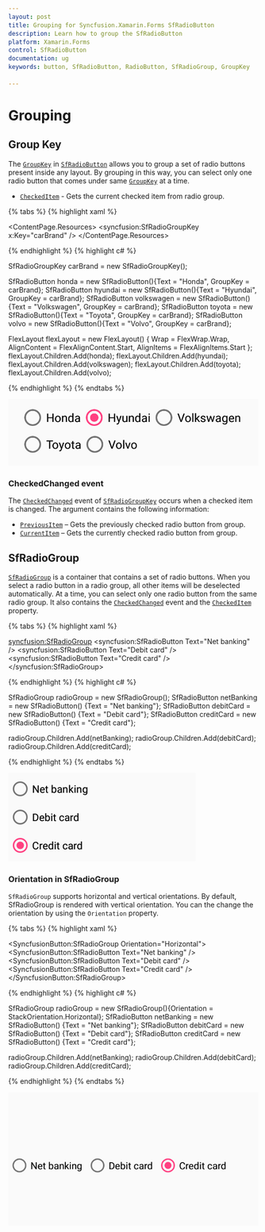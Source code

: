 ```yaml
---
layout: post
title: Grouping for Syncfusion.Xamarin.Forms SfRadioButton
description: Learn how to group the SfRadioButton
platform: Xamarin.Forms
control: SfRadioButton
documentation: ug 
keywords: button, SfRadioButton, RadioButton, SfRadioGroup, GroupKey

---
```


# Grouping

## Group Key

The [`GroupKey`](https://help.syncfusion.com/cr/cref_files/xamarin/Syncfusion.Buttons.XForms~Syncfusion.XForms.Buttons.SfRadioButton~GroupKey.html) in [`SfRadioButton`](https://help.syncfusion.com/cr/xamarin/Syncfusion.Buttons.XForms~Syncfusion.XForms.Buttons.SfRadioButton.html) allows you to group a set of radio buttons present inside any layout. By grouping in this way, you can select only one radio button that comes under same [`GroupKey`](https://help.syncfusion.com/cr/cref_files/xamarin/Syncfusion.Buttons.XForms~Syncfusion.XForms.Buttons.SfRadioButton~GroupKey.html) at a time.

* [`CheckedItem`](https://help.syncfusion.com/cr/cref_files/xamarin/Syncfusion.Buttons.XForms~Syncfusion.XForms.Buttons.SfRadioGroupKey~CheckedItem.html) - Gets the current checked item from radio group.

{% tabs %}
{% highlight xaml %}

<ContentPage.Resources>
    <syncfusion:SfRadioGroupKey x:Key="carBrand" />
</ContentPage.Resources>

<FlexLayout Wrap="Wrap" AlignItems="Start" AlignContent="Start">
    <syncfusion:SfRadioButton Text="Honda" GroupKey="{StaticResource carBrand}"/>
    <syncfusion:SfRadioButton Text="Hyundai" GroupKey="{StaticResource carBrand}"/>
    <syncfusion:SfRadioButton Text="Volkswagen" GroupKey="{StaticResource carBrand}"/>
    <syncfusion:SfRadioButton Text="Toyota" GroupKey="{StaticResource carBrand}"/>
    <syncfusion:SfRadioButton Text="Volvo" GroupKey="{StaticResource carBrand}"/>
</FlexLayout>

{% endhighlight %}
{% highlight c# %}

SfRadioGroupKey carBrand = new SfRadioGroupKey();

SfRadioButton honda = new SfRadioButton(){Text = "Honda", GroupKey = carBrand};
SfRadioButton hyundai = new SfRadioButton(){Text = "Hyundai", GroupKey = carBrand};
SfRadioButton volkswagen = new SfRadioButton(){Text = "Volkswagen", GroupKey = carBrand};
SfRadioButton toyota = new SfRadioButton(){Text = "Toyota", GroupKey = carBrand};
SfRadioButton volvo = new SfRadioButton(){Text = "Volvo", GroupKey = carBrand};

FlexLayout flexLayout = new FlexLayout()
{
    Wrap = FlexWrap.Wrap,
    AlignContent = FlexAlignContent.Start,
    AlignItems = FlexAlignItems.Start
};
flexLayout.Children.Add(honda);
flexLayout.Children.Add(hyundai);
flexLayout.Children.Add(volkswagen);
flexLayout.Children.Add(toyota);
flexLayout.Children.Add(volvo);

{% endhighlight %}
{% endtabs %}

![GroupKey support for SfRadioButton](Images/GroupKey.png)

### CheckedChanged event

The [`CheckedChanged`](https://help.syncfusion.com/cr/cref_files/xamarin/Syncfusion.Buttons.XForms~Syncfusion.XForms.Buttons.SfRadioGroupKey~CheckedChanged_EV.html) event of [`SfRadioGroupKey`](https://help.syncfusion.com/cr/cref_files/xamarin/Syncfusion.Buttons.XForms~Syncfusion.XForms.Buttons.SfRadioGroupKey.html) occurs when a checked item is changed. The argument contains the following information:

* [`PreviousItem`](https://help.syncfusion.com/cr/cref_files/xamarin/Syncfusion.Buttons.XForms~Syncfusion.XForms.Buttons.CheckedChangedEventArgs~PreviousItem.html) – Gets the previously checked radio button from group.
* [`CurrentItem`](https://help.syncfusion.com/cr/cref_files/xamarin/Syncfusion.Buttons.XForms~Syncfusion.XForms.Buttons.CheckedChangedEventArgs~CurrentItem.html) – Gets the currently checked radio button from group.

## SfRadioGroup

[`SfRadioGroup`](https://help.syncfusion.com/cr/xamarin/Syncfusion.Buttons.XForms~Syncfusion.XForms.Buttons.SfRadioGroup.html) is a container that contains a set of radio buttons. When you select a radio button in a radio group, all other items will be deselected automatically. At a time, you can select only one radio button from the same radio group. It also contains the [`CheckedChanged`](https://help.syncfusion.com/cr/cref_files/xamarin/Syncfusion.Buttons.XForms~Syncfusion.XForms.Buttons.SfRadioGroup~CheckedChanged_EV.html) event and the [`CheckedItem`](https://help.syncfusion.com/cr/cref_files/xamarin/Syncfusion.Buttons.XForms~Syncfusion.XForms.Buttons.SfRadioGroup~CheckedItem.html) property.

{% tabs %}
{% highlight xaml %}

<syncfusion:SfRadioGroup>
    <syncfusion:SfRadioButton Text="Net banking" />
    <syncfusion:SfRadioButton Text="Debit card" />
    <syncfusion:SfRadioButton Text="Credit card" />
</syncfusion:SfRadioGroup>

{% endhighlight %}
{% highlight c# %}

SfRadioGroup radioGroup = new SfRadioGroup();
SfRadioButton netBanking = new SfRadioButton() {Text = "Net banking"};
SfRadioButton debitCard = new SfRadioButton() {Text = "Debit card"};
SfRadioButton creditCard = new SfRadioButton() {Text = "Credit card"};

radioGroup.Children.Add(netBanking);
radioGroup.Children.Add(debitCard);
radioGroup.Children.Add(creditCard);

{% endhighlight %}
{% endtabs %}

![RadioGroup Image](Images/RadioGroup.png)

### Orientation in SfRadioGroup

`SfRadioGroup` supports horizontal and vertical orientations. By default, SfRadioGroup is rendered with vertical orientation. You can the change the orientation by using the `Orientation` property.

{% tabs %}
{% highlight xaml %}

<SyncfusionButton:SfRadioGroup Orientation="Horizontal">
    <SyncfusionButton:SfRadioButton Text="Net banking" />
    <SyncfusionButton:SfRadioButton Text="Debit card" />
    <SyncfusionButton:SfRadioButton Text="Credit card" />
</SyncfusionButton:SfRadioGroup>

{% endhighlight %}
{% highlight c# %}

SfRadioGroup radioGroup = new SfRadioGroup(){Orientation = StackOrientation.Horizontal};
SfRadioButton netBanking = new SfRadioButton() {Text = "Net banking"};
SfRadioButton debitCard = new SfRadioButton() {Text = "Debit card"};
SfRadioButton creditCard = new SfRadioButton() {Text = "Credit card"};

radioGroup.Children.Add(netBanking);
radioGroup.Children.Add(debitCard);
radioGroup.Children.Add(creditCard);

{% endhighlight %}
{% endtabs %}

![RadioGroup horizontal orientation](Images/Orientation.png)